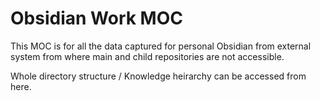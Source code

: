 # Obsidian Work MOC
This MOC is for all the data captured for personal Obsidian from external system from where main and child repositories are not accessible. 

Whole directory structure / Knowledge heirarchy can be accessed from here.